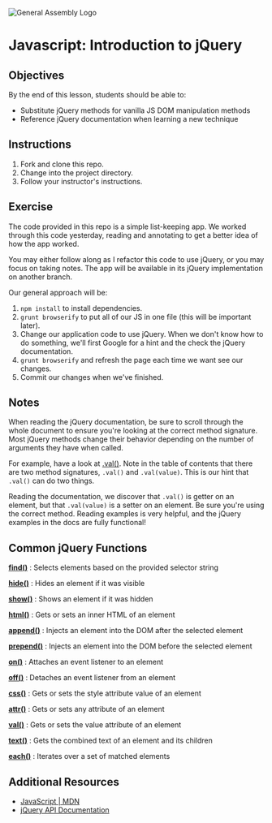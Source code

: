 ![General Assembly Logo](http://i.imgur.com/ke8USTq.png)

# Javascript: Introduction to jQuery

## Objectives

By the end of this lesson, students should be able to:

* Substitute jQuery methods for vanilla JS DOM manipulation methods
* Reference jQuery documentation when learning a new technique

## Instructions

1. Fork and clone this repo.
1. Change into the project directory.
1. Follow your instructor's instructions.

## Exercise

The code provided in this repo is a simple list-keeping app. We worked through this code yesterday, reading and annotating to get a better idea of how the app worked.

You may either follow along as I refactor this code to use jQuery, or you may focus on taking notes. The app will be available in its jQuery implementation on another branch.

Our general approach will be:

1. `npm install` to install dependencies.
1. `grunt browserify` to put all of our JS in one file (this will be important later).
1. Change our application code to use jQuery. When we don't know how to do something, we'll first Google for a hint and the check the jQuery documentation.
1. `grunt browserify` and refresh the page each time we want see our changes.
1. Commit our changes when we've finished.

## Notes

When reading the jQuery documentation, be sure to scroll through the whole document to ensure you're looking at the correct method signature. Most jQuery methods change their behavior depending on the number of arguments they have when called.

For example, have a look at [.val()](https://api.jquery.com/val/). Note in the table of contents that there are two method signatures, `.val()` and `.val(value)`. This is our hint that `.val()` can do two things.

Reading the documentation, we discover that `.val()` is getter on an element, but that `.val(value)` is a setter on an element. Be sure you're using the correct method. Reading examples is very helpful, and the jQuery examples in the docs are fully functional!

## Common jQuery Functions

**[find()](http://api.jquery.com/find)**
: Selects elements based on the provided selector string

**[hide()](http://api.jquery.com/hide)**
: Hides an element if it was visible

**[show()](http://api.jquery.com/show)**
: Shows an element if it was hidden

**[html()](http://api.jquery.com/html)**
: Gets or sets an inner HTML of an element

**[append()](http://api.jquery.com/append)**
: Injects an element into the DOM after the selected element

**[prepend()](http://api.jquery.com/prepend)**
: Injects an element into the DOM before the selected element

**[on()](http://api.jquery.com/on)**
: Attaches an event listener to an element

**[off()](http://api.jquery.com/off)**
: Detaches an event listener from an element

**[css()](http://api.jquery.com/css)**
: Gets or sets the style attribute value of an element

**[attr()](http://api.jquery.com/attr)**
: Gets or sets any attribute of an element

**[val()](http://api.jquery.com/val)**
: Gets or sets the value attribute of an element

**[text()](http://api.jquery.com/text)**
: Gets the combined text of an element and its children

**[each()](http://api.jquery.com/each)**
: Iterates over a set of matched elements

## Additional Resources

* [JavaScript | MDN](https://developer.mozilla.org/en-US/docs/Web/JavaScript)
* [jQuery API Documentation](https://api.jquery.com/)
